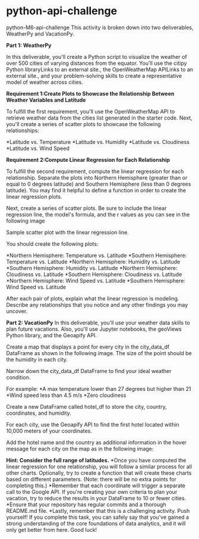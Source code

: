 # python-api-challenge
python-M6-api-challenge
This activity is broken down into two deliverables, WeatherPy and VacationPy.

**Part 1: WeatherPy**

In this deliverable, you'll create a Python script to visualize the weather of over 500 cities of varying distances from the equator. You'll use the citipy Python libraryLinks to an external site., the OpenWeatherMap APILinks to an external site., and your problem-solving skills to create a representative model of weather across cities.


**Requirement 1:Create Plots to Showcase the Relationship Between Weather Variables and Latitude**

To fulfill the first requirement, you'll use the OpenWeatherMap API to retrieve weather data from the cities list generated in the starter code. Next, you'll create a series of scatter plots to showcase the following relationships:

*Latitude vs. Temperature
*Latitude vs. Humidity
*Latitude vs. Cloudiness
*Latitude vs. Wind Speed

**Requirement 2:Compute Linear Regression for Each Relationship**

To fulfill the second requirement, compute the linear regression for each relationship. Separate the plots into Northern Hemisphere (greater than or equal to 0 degrees latitude) and Southern Hemisphere (less than 0 degrees latitude). You may find it helpful to define a function in order to create the linear regression plots.

Next, create a series of scatter plots. Be sure to include the linear regression line, the model's formula, and the r values as you can see in the following image

Sample scatter plot with the linear regression line.

You should create the following plots:

*Northern Hemisphere: Temperature vs. Latitude
*Southern Hemisphere: Temperature vs. Latitude
*Northern Hemisphere: Humidity vs. Latitude
*Southern Hemisphere: Humidity vs. Latitude
*Northern Hemisphere: Cloudiness vs. Latitude
*Southern Hemisphere: Cloudiness vs. Latitude
*Northern Hemisphere: Wind Speed vs. Latitude
*Southern Hemisphere: Wind Speed vs. Latitude

After each pair of plots, explain what the linear regression is modeling. Describe any relationships that you notice and any other findings you may uncover.

**Part 2: VacationPy**
In this deliverable, you'll use your weather data skills to plan future vacations. Also, you'll use Jupyter notebooks, the geoViews Python library, and the Geoapify API.

Create a map that displays a point for every city in the city_data_df DataFrame as shown in the following image. The size of the point should be the humidity in each city.


Narrow down the city_data_df DataFrame to find your ideal weather condition. 

For example:
*A max temperature lower than 27 degrees but higher than 21
*Wind speed less than 4.5 m/s
*Zero cloudiness


Create a new DataFrame called hotel_df to store the city, country, coordinates, and humidity.

For each city, use the Geoapify API to find the first hotel located within 10,000 meters of your coordinates.

Add the hotel name and the country as additional information in the hover message for each city on the map as in the following image:



**Hint: Consider the full range of latitudes.**
*Once you have computed the linear regression for one relationship, you will follow a similar process for all other charts. Optionally, try to create a function that will create these charts based on different parameters. (Note: there will be no extra points for completing this.)
*Remember that each coordinate will trigger a separate call to the Google API. If you're creating your own criteria to plan your vacation, try to reduce the results in your DataFrame to 10 or fewer cities.
*Ensure that your repository has regular commits and a thorough README.md file.
*Lastly, remember that this is a challenging activity. Push yourself! If you complete this task, you can safely say that you've gained a strong understanding of the core foundations of data analytics, and it will only get better from here. Good luck!

